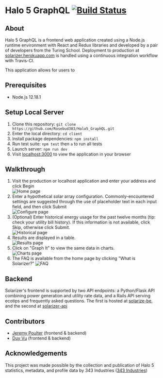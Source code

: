 # Halo 5 GraphQL [![Build Status](https://travis-ci.org/PaulDebevec/solarizer.svg?branch=master)](https://travis-ci.org/PaulDebevec/solarizer)

## About
Halo 5 GraphQL is a frontend web application created using a Node.js runtime environment with React and Redux libraries and developed by a pair of developers from the Turing School. Deployment to production at [solarizer.herokuapp.com](http://solarizer.herokuapp.com/) is handled using a continuous integration workflow with Travis-CI.

This application allows for users to 

## Prerequisites
* Node.js 12.18.1

## Setup Local Server
1. Clone this repository: `git clone https://github.com/Rosebud303/Halo5_GraphQL.git`
2. Enter the local directory: `cd client`
3. Install package dependencies: `npm install`
4. Run test suite: `npm test` then `a` to run all tests
4. Launch server: `npm run dev`
5. Visit [localhost:3000](localhost:3000) to view the application in your browser

## Walkthrough
 1. Visit the production or localhost application and enter your address and click Begin  
 ![Home page](https://i.imgur.com/nVWbPtD.png)
 2. Enter a hypothetical solar array configuration. Commonly-encountered settings are suggested through the use of placeholder text in each input field, and then click Submit  
 ![Configure page](https://i.imgur.com/J14h8zM.png)
 3. (Optional) Enter historical energy usage for the past twelve months (tip: check your utility bill history). If this information is not available, click Skip, otherwise click Submit.  
 ![Historical page](https://i.imgur.com/Dkyl1Tp.png)
 4. Results are displayed in a table.  
 ![Results page](https://i.imgur.com/V243QrD.png)
 5. Click on "Graph It" to view the same data in charts.  
 ![Charts page](https://i.imgur.com/yJIusmW.png)
 6. The FAQ is available from the home page by clicking "What is Solarizer?"
 ![FAQ](https://i.imgur.com/ayKYh9D.png)

## Backend
Solarizer's frontend is supported by two API endpoints: a Python/Flask API combining power generation and utility rate data, and a Rails API serving ecotips and frequently asked questions. The first is hosted at [solarize-be](https://github.com/PaulDebevec/solarize-be), and the second at [solarizer-api](https://github.com/jrsewell400/solarizer-api)

## Contributors
* [Jeremy Poulter](https://github.com/J-Poulter) (frontend & backend)
* [Duy Vu](https://github.com/Rosebud303) (frontend & backend)

## Acknowledgements
This project was made possible by the collection and publication of Halo 5 statistics, metadata, and profile data by 343 Industries ([343 Industries](https://developer.haloapi.com/))
